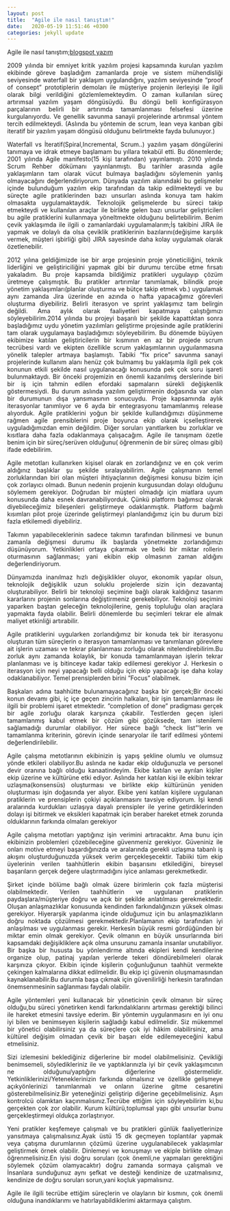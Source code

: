 ```yaml
---
layout: post
title:  "Agile ile nasıl tanıştım!"
date:   2020-05-19 11:51:46 +0300
categories: jekyll update
---
```


<style>
p {
    text-align:justify;  
	  text-justify:auto;

}
</style>

Agile ile nasıl tanıştım;[blogspot yazım](https://ugurmelihsurme.blogspot.com/)

2009 yılında bir emniyet kritik yazılım projesi kapsamında kurulan yazılım ekibinde göreve başladığım zamanlarda proje ve sistem mühendisliği seviyesinde waterfall bir yaklaşım uygulandığını, yazılım seviyesinde “proof of consept” prototiplerin demoları ile müşteriye projenin ilerleyişi ile ilgili olarak bilgi verildiğini gözlemlemekteydim. O zaman kullanılan süreç artırımsal yazılım yaşam döngüsüydü. Bu döngü belli konfigürasyon parçalarının belirli bir artırımda tamamlanması felsefesi üzerine kurgulanıyordu. Ve genellik savunma sanayii projelerinde artırımsal yöntem tercih edilmekteydi. (Aslında bu yöntemin de scrum, lean veya kanban gibi iteratif bir yazılım yaşam döngüsü olduğunu belirtmekte fayda bulunuyor.)

Waterfall vs İteratif(Spiral,Incremental, Scrum..) yazılım yaşam döngülerini tanımaya ve idrak etmeye başlamam bu yıllara tekabül etti. Bu dönemlerde; 2001 yılında Agile manifesto(15 kişi tarafından) yayınlamıştı. 2010 yılında Scrum Rehber dökümanı yayınlanmıştı. Bu tarihler arasında agile yaklaşımların tam olarak vücut bulmaya başladığını söylemenin yanlış olmayacağını değerlendiriyorum. Dünyada yazılım alanındaki bu gelişmeler içinde bulunduğum yazılım ekip tarafından da takip edilmekteydi ve bu süreçte agile pratiklerinden bazı unsurları aslında konuya tam hakim olmasakta uygulamaktaydık. Teknolojik gelişmelerde bu süreci takip etmekteydi ve kullanılan araçlar ile birlikte gelen bazı unsurlar geliştricileri bu agile pratiklerini kullanmaya yöneltmekte olduğunu belirtebilirim. Benim çevik yaklaşımda ile ilgili o zamanlardaki uygulamalarım;İş takibini JIRA ile yapmak ve dolaylı da olsa çeviklik pratiklerinin bazılarını(değişime karşılık vermek, müşteri işbirliği gibi) JIRA sayesinde daha kolay uygulamak olarak özetlenebilir.

2012 yılına geldiğimizde ise bir arge projesinin proje yöneticiliğini, teknik liderliğini ve geliştiriciliğini yapmak gibi bir durumu tercübe etme fırsatı yakaladım. Bu proje kapsamda bildiğimiz pratikleri uygulayıp çözüm üretmeye çalışmıştık. Bu pratikler artırımlar tanımlamak, bilindik proje yönetim yaklaşımları(planlar oluşturma ve bütçe takip etmek vb.) uygulamak aynı zamanda Jira üzerinde en azında o hafta yapacağımız görevleri oluşturma diyebiliriz. Belirli iterasyon ve sprint yaklaşımız tam belirgin değildi. Ama aylık olarak faaliyetleri kapatmaya çalıştığımızı söyleyebilirim.2014 yılında bu projeyi başarılı bir şekilde kapattıktan sonra başladığımız uydu yönetim yazılımları geliştirme projesinde agile pratiklerini tam olarak uygulamaya başladığımızı söyleyebilirim. Bu dönemde büyüyen ekibimize katılan geliştiricilerin bir kısmının en az bir projede scrum tecrübesi  vardı ve ekipten özellikle scrum yaklaşımlarının uyguılanmasına yönelik talepler artmaya başlamıştı. Tabiki “fix price” savunma sanayi projelerinde kullanım alanı henüz çok bulmamış bu yaklaşımla ilgili pek çok konunun etkili şekilde nasıl uygulanacağı konusunda pek çok soru işareti bulunmaktaydı. Bir önceki projemizin en önemli kazanılmış derslerinde biri bir iş için tahmin edilen efordaki sapmaların sürekli değişkenlik göstermesiydi. Bu durum aslında yazılım geliştirmenin doğasında var olan bir durumunun dışa yansımasının sonucuydu. Proje kapsamında aylık iterasyonlar tanımlıyor ve 6 ayda bir entegrasyonu tamamlanmış release alıyorduk. Agile pratiklerini yoğun bir şekilde kullandığımızı düşünmeme rağmen agile prensiblerini proje boyunca ekip olarak içselleştirerek uyguladığımızdan emin değildim. Diğer soruları yanıtlarken bu zorluklar ve kısıtlara daha fazla odaklanmaya çalışacağım. Agile ile tanışmam özetle benim için bir süreç/serüven olduğunu( öğrenmenin de bir süreç olması gibi) ifade edebilirim.

Agile metotları kullanırken kişisel olarak en zorlandığınız ve en çok verim aldığınız başlıklar şu şekilde sıralayabilirim. Agile çalışmanın temel zorluklarından biri olan müşteri ihtiyaçlarının değişmesi konusu bizim için çok zorlayıcı olmadı. Bunun nedenin projenin kurgusundan dolayı olduğunu söylemem gerekiyor. Doğrudan bir müşteri olmadığı için miatlara uyum konusunda daha esnek davranabiliyorduk. Çünkü platform bağımsız olarak diyebileceğimiz bileşenleri geliştirmeye odaklanmıştık. Platform bağımlı kısımları pilot proje üzerinde geliştirmeyi planlandığımız için bu durum bizi fazla etkilemedi diyebiliriz.

Takımın yapabileceklerinin sadece takımın tarafından bilinmesi ve bunun zamanla değişmesi durumu ilk başlarda yönetmekte zorlandığımızı düşünüyorum. Yetkinlikleri ortaya çıkarmak ve belki bir miktar rollerin oturmasının sağlanması; yani ekibin ekip olmasının zaman aldığını değerlendiriyorum.

Dünyamızda inanılmaz hızlı değişiklikler oluyor, ekonomik yapılar olsun, teknolojik değişiklik uzun soluklu projelerde sizin için dezavantaj oluşturabiliyor. Belirli bir teknoloji seçimine bağlı olarak kaldığınız tasarım kararlarını projenin sonlarına değiştirmeniz gerekebiliyor. Teknoloji seçimini yaparken baştan geleceğin teknolojilerine, geniş topluluğu olan araçlara yapmakta fayda olabilir. Belirli dönemlerde bu seçimleri tekrar ele almak maliyet etkinliği artırabilir.

Agile pratiklerini uygularken zorlandığımız bir konuda tek bir iterasyonu oluşturan tüm süreçlerin o iterasyon tamamlanması ve tanımlanan görevlere ait işlerin uzaması ve tekrar planlanması zorluğu olarak nitelendirebilirim.Bu zorluk aynı zamanda kolaylık, bir konuda tamamlanmayan işlerin tekrar planlanması ve iş bitinceye kadar takip edilemesi gerekiyor J. Herkesin o iterasyon için neyi yapacağı belli olduğu için ekip yapacağı işe daha kolay odaklanabiliyor. Temel prensiplerden birini ”Focus” olabilmek.

Başkaları adına taahhütte bulunamayacağınız başka bir gerçek;Bir önceki konun devamı gibi, iç içe geçen zincirin halkaları, bir işin tamamlanması ile ilgili bir problemi işaret etmektedir. ”completion of done” pradigması gerçek bir agile zorluğu olarak karşınıza çıkabilir. Testlerden geçen işleri tamamlanmış kabul etmek bir çözüm gibi gözüksede, tam istenilemi sağlamadığı durumlar olabiliyor. Her sürece bağlı “check list”’lerin ve  tamamlanma kriterinin, görevin içinde senaryolar ile tarif edilmesi yöntemi değerlendirilebilir.

Agile çalışma metotlarının ekibinizin iş yapış şekline olumlu ve olumsuz yönde etkileri olabiliyor.Bu aslında ne kadar ekip olduğunuzla ve personel devir oranına bağlı olduğu kanaatindeyim. Ekibe katılan ve ayrılan kişiler ekip üzerine ve kültürüne etki ediyor. Aslında her katılan kişi ile ekibin tekrar uzlaşma(konsensüs) oluşturması ve birlikte ekip kültürünün yeniden oluşturması işin doğasında yer alıyor. Ekibe yeni katılan kişilere uygulanan pratiklerin ve prensiplerin çokiyi açıklanmasını tavsiye ediyorum. İşi kendi aralarında kurdukları uzlaşıya dayalı prensipler ile yerine getirdiklerinden dolayı işi bitirmek ve eksikleri kapatmak için beraber hareket etmek zorunda olduklarının farkında olmaları gerekiyor

Agile çalışma metotları yaptığınız işin verimini artıracaktır. Ama bunu için ekibinizin problemleri çözebileceğine güvenmeniz gerekiyor. Güveniniz ile onları motive etmeyi başardığınızda ve aralarında gerekli uzlaşma tabanlı iş akışını oluşturduğunuzda yüksek verim gerçekleşecektir. Tabiiki tüm ekip üyelerinin verilen taahhütlerin ekibin başarısını etkilediğini, bireysel başarıların gerçek değere ulaştırmadığını iyice anlaması gerekmetkedir.

Şirket içinde bölüme bağlı olmak üzere birimlerin çok fazla müşterisi olabilmektedir. Verilen taahhütlerin ve uygulanan pratiklerin paydaşlara/müşteriye doğru ve açık bir şekilde anlatılması gerekmektedir. Oluşan anlaşmazlıklar konusunda kendinden farkındalığınızın yüksek olması gerekiyor. Hiyerarşik yapılanma içinde olduğumuz için bu anlaşmazlıkların doğru noktada çözülmesi gerekmektedir.Planlamanın ekip tarafından iyi anlaşılması ve uygulanması gerekir. Herkesin büyük resmi gördüğünden bir miktar emin olmak gerekiyor. Çevik olmanın en büyük unsurlarında biri kapsamdaki değişikliklere açık olma unsurunu zamanla insanlar unutabiliyor. Bir başka bir hususta bu yönlendirme altında ekipleri kendi kendilerine organize olup, patinaj yapılan yerlerde tekeri döndürebilmeleri olarak karşınıza çıkıyor. Ekibin içinde kişilerin çoğunluğunun taahhüt vermekte çekingen kalmalarına dikkat edilmelidir. Bu ekip içi güvenin oluşmamasından kaynaklanabilir.Bu durumla başa çıkmak için güvenilirliği herkesin tarafından önemsenmesinin sağlanması faydalı olabilir.

Agile yöntemleri yeni kullanacak bir yöneticinin çevik olmanın bir süreç olduğu,bu süreci yönetirken kendi farkındalıklarını artırması gerektiği bilinci ile hareket etmesini tavsiye ederim. Bir yöntemin uygulanmasını en iyi onu iyi bilen ve benimseyen kişilerin sağladığı kabul edilmelidir. Siz mükemmel bir yönetici olabilirsiniz ya da süreçlere çok iyi hâkim olabilirsiniz, ama kültürel değişim olmadan çevik bir başarı elde edilemeyeceğini kabul etmelisiniz.

Sizi izlemesini beklediğiniz diğerlerine bir model olabilmelisiniz. Çevikliği benimsemeli, söyledikleriniz ile ve yaptıklarınızla iyi bir çevik yaklaşımcının ne olduğunu/yaptığını diğerlerine göstermelidir. Yetkinliklerinizi/Yeteneklerinizin farkında olmalsınız ve özellikle gelişmeye açıkyönlerinizi tanımlanmalı ve onların üzerine gitme cesaretini gösterebilmelisiniz.Bir yeteneğinizi geliştirip diğerine geçebilmelisiniz. Aşırı kontrolcü olamktan kaçınmalısınız.Tecrübe ettiğim için söyleyebilirim ki,bu gerçekten çok zor olabilir. Kurum kültürü,toplumsal yapı gibi unsurlar bunu gerçekleştirmeyi oldukça zorlaştırıyor.

Yeni pratikler keşfemeye çalışmalı ve bu pratikleri günlük faaliyetlerinize yansıtmaya çalışmalısınız.Ayak üstü 15 dk geçmeyen toplantılar yapmak veya çatışma durumlarının çözümü üzerine uygulanabilecek yaklaşımlar geliştirmek örnek olabilir. Dinlemeyi ve konuşmayı ve ekiple birlikte olmayı öğrenmelisiniz.En iyisi doğru soruları (çok önemli,ne yapmaları gerektiğini söylemek çözüm olamyacaktır) doğru zamanda sormaya çalışmalı ve İnsanlara sunduğunuz aynı şefkat ve desteği kendinize de uzatmalısınız, kendinize  de doğru soruları sorun,yani koçluk yapmalısınız.

Agile ile ilgili tecrübe ettiğim süreçlerin ve olayların bir kısmını, çok önemli olduğuna inandıklarımı ve hatırlayabildiklerimi aktarmaya çalıştım.
